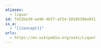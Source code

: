 ```yaml
---
aliases:
  - liquor
id: f422be39-ee96-4bf7-af24-58105396a931
is_a:
  - "[[concept]]"
urls:
  - https://en.wikipedia.org/wiki/Liquor
---
```

